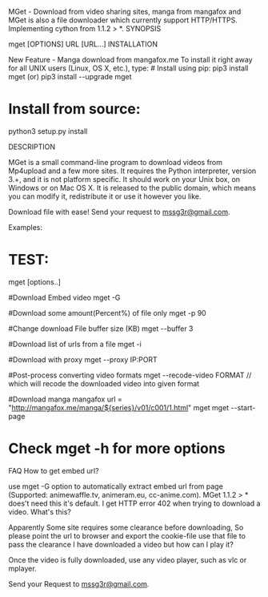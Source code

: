 MGet - Download from video sharing sites, manga from mangafox and MGet is also a file downloader which currently support HTTP/HTTPS.
Implementing cython from 1.1.2 > *.
SYNOPSIS

mget [OPTIONS] URL [URL...]
INSTALLATION

New Feature - Manga download from mangafox.me To install it right away for all UNIX users (Linux, OS X, etc.), type: # Install using pip: pip3 install mget (or) pip3 install --upgrade mget

# Install from source:
python3 setup.py install

DESCRIPTION

MGet is a small command-line program to download videos from Mp4upload and a few more sites. It requires the Python interpreter, version 3.+, and it is not platform specific. It should work on your Unix box, on Windows or on Mac OS X. It is released to the public domain, which means you can modify it, redistribute it or use it however you like.

Download file with ease! Send your request to mssg3r@gmail.com.

Examples:

# TEST:
mget [options..] <URL>

#Download Embed video
mget -G <URL>

#Download some amount(Percent%) of file only
mget -p 90 <URL>

#Change download File buffer size (KB)
mget --buffer 3 <URL>

#Download list of urls from a file
mget -i <file>

#Download with proxy
mget --proxy IP:PORT <URL>

#Post-process converting video formats
mget --recode-video FORMAT <url> // which will recode the downloaded video into given format

#Download manga
mangafox url = "http://mangafox.me/manga/${series}/v01/c001/1.html"
mget <mangafox url> 
mget --start-page <mangafox url>

# Check mget -h for more options

FAQ
How to get embed url?

use mget -G option to automatically extract embed url from page (Supported: animewaffle.tv, animeram.eu, cc-anime.com). MGet 1.1.2 > * does't need this it's default.
I get HTTP error 402 when trying to download a video. What's this?

Apparently Some site requires some clearance before downloading, So please point the url to browser and export the cookie-file use that file to pass the clearance
I have downloaded a video but how can I play it?

Once the video is fully downloaded, use any video player, such as vlc or mplayer.

Send your Request to mssg3r@gmail.com.

